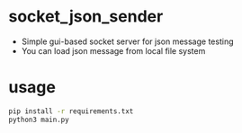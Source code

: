 # socket_json_sender
- Simple gui-based socket server for json message testing
- You can load json message from local file system

# usage
```bash
pip install -r requirements.txt
python3 main.py
```
